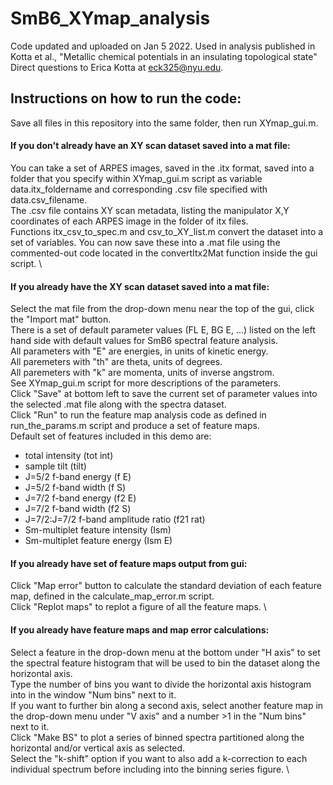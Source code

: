 # SmB6_XYmap_analysis
Code updated and uploaded on Jan 5 2022.
Used in analysis published in Kotta et al., "Metallic chemical potentials in an insulating topological state"
Direct questions to Erica Kotta at eck325@nyu.edu.

## Instructions on how to run the code:

Save all files in this repository into the same folder, then run XYmap_gui.m.

#### If you don't already have an XY scan dataset saved into a mat file: 
You can take a set of ARPES images, saved in the .itx format, saved into a folder that you specify within XYmap_gui.m script as variable data.itx_foldername and corresponding .csv file specified with data.csv_filename. \
The .csv file contains XY scan metadata, listing the manipulator X,Y coordinates of each ARPES image in the folder of itx files. \
Functions itx_csv_to_spec.m and csv_to_XY_list.m convert the dataset into a set of variables. You can now save these into a .mat file using the commented-out code located in the convertItx2Mat function inside the gui script. \

#### If you already have the XY scan dataset saved into a mat file: 
Select the mat file from the drop-down menu near the top of the gui, click the "Import mat" button. \
There is a set of default parameter values (FL E, BG E, ...) listed on the left hand side with default values for SmB6 spectral feature analysis. \
All parameters with "E" are energies, in units of kinetic energy. \
All paremeters with "th" are theta, units of degrees. \
All paremeters with "k" are momenta, units of inverse angstrom. \
See XYmap_gui.m script for more descriptions of the parameters. \
Click "Save" at bottom left to save the current set of parameter values into the selected .mat file along with the spectra dataset. \
Click "Run" to run the feature map analysis code as defined in run_the_params.m script and produce a set of feature maps. \
Default set of features included in this demo are: 
- total intensity (tot int)
- sample tilt (tilt)
- J=5/2 f-band energy (f E)
- J=5/2 f-band width (f S)
- J=7/2 f-band energy (f2 E) 
- J=7/2 f-band width (f2 S) 
- J=7/2:J=7/2 f-band amplitude ratio (f21 rat)
- Sm-multiplet feature intensity (Ism)
- Sm-multiplet feature energy (Ism E)

#### If you already have set of feature maps output from gui: 
Click "Map error" button to calculate the standard deviation of each feature map, defined in the calculate_map_error.m script. \
Click "Replot maps" to replot a figure of all the feature maps. \

#### If you already have feature maps and map error calculations: 
Select a feature in the drop-down menu at the bottom under "H axis" to set the spectral feature histogram that will be used to bin the dataset along the horizontal axis. \
Type the number of bins you want to divide the horizontal axis histogram into in the window "Num bins" next to it. \
If you want to further bin along a second axis, select another feature map in the drop-down menu under "V axis" and a number >1 in the "Num bins" next to it. \
Click "Make BS" to plot a series of binned spectra partitioned along the horizontal and/or vertical axis as selected. \
Select the "k-shift" option if you want to also add a k-correction to each individual spectrum before including into the binning series figure. \
